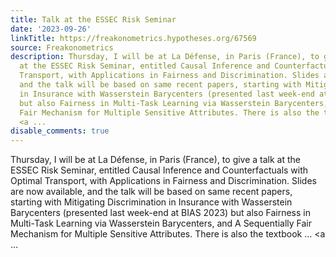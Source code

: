 ```yaml
---
title: Talk at the ESSEC Risk Seminar
date: '2023-09-26'
linkTitle: https://freakonometrics.hypotheses.org/67569
source: Freakonometrics
description: Thursday, I will be at La Défense, in Paris (France), to give a talk
  at the ESSEC Risk Seminar, entitled Causal Inference and Counterfactuals with Optimal
  Transport, with Applications in Fairness and Discrimination. Slides are now available,
  and the talk will be based on same recent papers, starting with Mitigating Discrimination
  in Insurance with Wasserstein Barycenters (presented last week-end at BIAS 2023)
  but also Fairness in Multi-Task Learning via Wasserstein Barycenters, and A Sequentially
  Fair Mechanism for Multiple Sensitive Attributes. There is also the textbook &#8230;
  <a ...
disable_comments: true
---
```

Thursday, I will be at La Défense, in Paris (France), to give a talk at the ESSEC Risk Seminar, entitled Causal Inference and Counterfactuals with Optimal Transport, with Applications in Fairness and Discrimination. Slides are now available, and the talk will be based on same recent papers, starting with Mitigating Discrimination in Insurance with Wasserstein Barycenters (presented last week-end at BIAS 2023) but also Fairness in Multi-Task Learning via Wasserstein Barycenters, and A Sequentially Fair Mechanism for Multiple Sensitive Attributes. There is also the textbook &#8230; <a ...